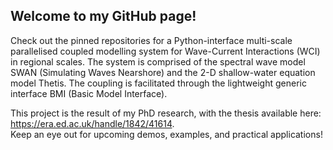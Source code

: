 ## Welcome to my GitHub page!

Check out the pinned repositories for a Python-interface multi-scale parallelised coupled modelling system for Wave-Current Interactions (WCI) in regional scales. The system is comprised of the spectral wave model SWAN (Simulating Waves Nearshore) and the 2-D shallow-water equation model Thetis. The coupling is facilitated through the lightweight generic interface BMI (Basic Model Interface). <br /> 

This project is the result of my PhD research, with the thesis available here: <br />
https://era.ed.ac.uk/handle/1842/41614. <br />
Keep an eye out for upcoming demos, examples, and practical applications!

<!--
**fragkouan/fragkouan** is a ✨ _special_ ✨ repository because its `README.md` (this file) appears on your GitHub profile.

Here are some ideas to get you started:

- 🔭 I’m currently working on ...
- 🌱 I’m currently learning ...
- 👯 I’m looking to collaborate on ...
- 🤔 I’m looking for help with ...
- 💬 Ask me about ...
- 📫 How to reach me: ...
- 😄 Pronouns: ...
- ⚡ Fun fact: ...
-->
